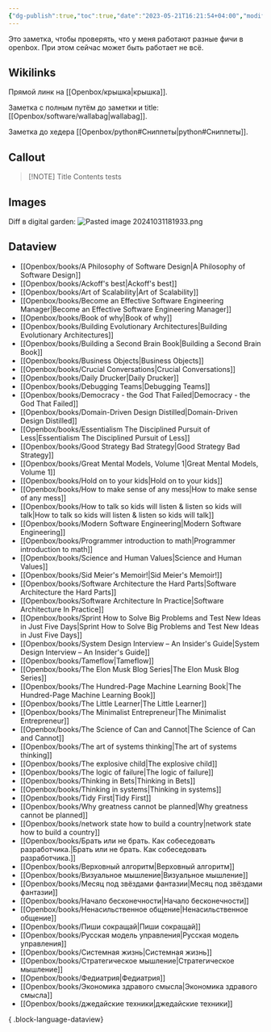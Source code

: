 ```yaml
---
{"dg-publish":true,"toc":true,"date":"2023-05-21T16:21:54+04:00","modified_at":"2024-11-01T12:41:35+03:00","dg-path":"showcase.md","permalink":"/showcase/","dgPassFrontmatter":true}
---
```



Это заметка, чтобы проверять, что у меня работают разные фичи в openbox. При этом сейчас может быть работает не всё.

## Wikilinks

Прямой линк на [[Openbox/крышка\|крышка]].

Заметка с полным путём до заметки и title: [[Openbox/software/wallabag\|wallabag]].

Заметка до хедера [[Openbox/python#Сниппеты\|python#Сниппеты]].

## Callout


> [!NOTE] Title
> Contents tests

## Images

Diff в digital garden:
![Pasted image 20241031181933.png](/openbox/assets/img/Pasted%20image%2020241031181933.png)

## Dataview

- [[Openbox/books/A Philosophy of Software Design\|A Philosophy of Software Design]]
- [[Openbox/books/Ackoff's best\|Ackoff's best]]
- [[Openbox/books/Art of Scalability\|Art of Scalability]]
- [[Openbox/books/Become an Effective Software Engineering Manager\|Become an Effective Software Engineering Manager]]
- [[Openbox/books/Book of why\|Book of why]]
- [[Openbox/books/Building Evolutionary Architectures\|Building Evolutionary Architectures]]
- [[Openbox/books/Building a Second Brain Book\|Building a Second Brain Book]]
- [[Openbox/books/Business Objects\|Business Objects]]
- [[Openbox/books/Crucial Conversations\|Crucial Conversations]]
- [[Openbox/books/Daily Drucker\|Daily Drucker]]
- [[Openbox/books/Debugging Teams\|Debugging Teams]]
- [[Openbox/books/Democracy - the God That Failed\|Democracy - the God That Failed]]
- [[Openbox/books/Domain-Driven Design Distilled\|Domain-Driven Design Distilled]]
- [[Openbox/books/Essentialism The Disciplined Pursuit of Less\|Essentialism The Disciplined Pursuit of Less]]
- [[Openbox/books/Good Strategy Bad Strategy\|Good Strategy Bad Strategy]]
- [[Openbox/books/Great Mental Models, Volume 1\|Great Mental Models, Volume 1]]
- [[Openbox/books/Hold on to your kids\|Hold on to your kids]]
- [[Openbox/books/How to make sense of any mess\|How to make sense of any mess]]
- [[Openbox/books/How to talk so kids will listen & listen so kids will talk\|How to talk so kids will listen & listen so kids will talk]]
- [[Openbox/books/Modern Software Engineering\|Modern Software Engineering]]
- [[Openbox/books/Programmer introduction to math\|Programmer introduction to math]]
- [[Openbox/books/Science and Human Values\|Science and Human Values]]
- [[Openbox/books/Sid Meier's Memoir!\|Sid Meier's Memoir!]]
- [[Openbox/books/Software Architecture  the Hard Parts\|Software Architecture  the Hard Parts]]
- [[Openbox/books/Software Architecture In Practice\|Software Architecture In Practice]]
- [[Openbox/books/Sprint How to Solve Big Problems and Test New Ideas in Just Five Days\|Sprint How to Solve Big Problems and Test New Ideas in Just Five Days]]
- [[Openbox/books/System Design Interview – An Insider's Guide\|System Design Interview – An Insider's Guide]]
- [[Openbox/books/Tameflow\|Tameflow]]
- [[Openbox/books/The Elon Musk Blog Series\|The Elon Musk Blog Series]]
- [[Openbox/books/The Hundred-Page Machine Learning Book\|The Hundred-Page Machine Learning Book]]
- [[Openbox/books/The Little Learner\|The Little Learner]]
- [[Openbox/books/The Minimalist Entrepreneur\|The Minimalist Entrepreneur]]
- [[Openbox/books/The Science of Can and Cannot\|The Science of Can and Cannot]]
- [[Openbox/books/The art of systems thinking\|The art of systems thinking]]
- [[Openbox/books/The explosive child\|The explosive child]]
- [[Openbox/books/The logic of failure\|The logic of failure]]
- [[Openbox/books/Thinking in Bets\|Thinking in Bets]]
- [[Openbox/books/Thinking in systems\|Thinking in systems]]
- [[Openbox/books/Tidy First\|Tidy First]]
- [[Openbox/books/Why greatness cannot be planned\|Why greatness cannot be planned]]
- [[Openbox/books/network state how to build a country\|network state how to build a country]]
- [[Openbox/books/Брать или не брать. Как собеседовать разработчика.\|Брать или не брать. Как собеседовать разработчика.]]
- [[Openbox/books/Верховный алгоритм\|Верховный алгоритм]]
- [[Openbox/books/Визуальное мышление\|Визуальное мышление]]
- [[Openbox/books/Месяц под звёздами фантазии\|Месяц под звёздами фантазии]]
- [[Openbox/books/Начало бесконечности\|Начало бесконечности]]
- [[Openbox/books/Ненасильственное общение\|Ненасильственное общение]]
- [[Openbox/books/Пиши сокращай\|Пиши сокращай]]
- [[Openbox/books/Русская модель управления\|Русская модель управления]]
- [[Openbox/books/Системная жизнь\|Системная жизнь]]
- [[Openbox/books/Стратегическое мышление\|Стратегическое мышление]]
- [[Openbox/books/Федиатрия\|Федиатрия]]
- [[Openbox/books/Экономика здравого смысла\|Экономика здравого смысла]]
- [[Openbox/books/джедайские техники\|джедайские техники]]

{ .block-language-dataview}
